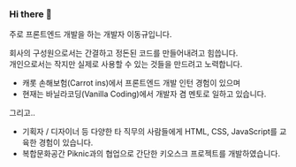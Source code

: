 ### Hi there 👋

주로 프론트엔드 개발을 하는 개발자 이동규입니다.

회사의 구성원으로서는 간결하고 정돈된 코드를 만들어내려고 힘씁니다. <br>
개인으로서는 작지만 실제로 사용할 수 있는 것들을 만드려고 노력합니다.

- 캐롯 손해보험(Carrot ins)에서 프론트엔드 개발 인턴 경험이 있으며
- 현재는 바닐라코딩(Vanilla Coding)에서 개발자 겸 멘토로 일하고 있습니다.

그리고..

- 기획자 / 디자이너 등 다양한 타 직무의 사람들에게 HTML, CSS, JavaScript를 교육한 경험이 있습니다.
- 복합문화공간 Piknic과의 협업으로 간단한 키오스크 프로젝트를 개발하였습니다.
